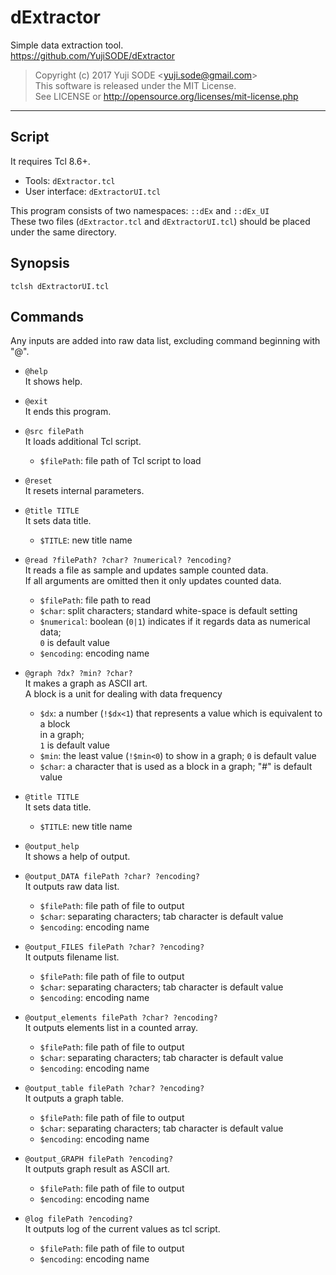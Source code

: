 # dExtractor
Simple data extraction tool.  
https://github.com/YujiSODE/dExtractor  

>Copyright (c) 2017 Yuji SODE \<yuji.sode@gmail.com\>  
>This software is released under the MIT License.  
>See LICENSE or http://opensource.org/licenses/mit-license.php
______
## Script
It requires Tcl 8.6+.
- Tools: `dExtractor.tcl`
- User interface: `dExtractorUI.tcl`

This program consists of two namespaces: `::dEx` and `::dEx_UI`  
These two files \(`dExtractor.tcl` and `dExtractorUI.tcl`\) should be placed under the same directory.

## Synopsis
`tclsh dExtractorUI.tcl`

## Commands
Any inputs are added into raw data list, excluding command beginning with "@".

- `@help`  
  It shows help.  

- `@exit`  
  It ends this program.  

- `@src filePath`  
  It loads additional Tcl script.  
  - `$filePath`: file path of Tcl script to load  

- `@reset`  
  It resets internal parameters.  

- `@title TITLE`  
  It sets data title.  
  - `$TITLE`: new title name  

- `@read ?filePath? ?char? ?numerical? ?encoding?`  
  It reads a file as sample and updates sample counted data.  
  If all arguments are omitted then it only updates counted data.  
  - `$filePath`: file path to read
  - `$char`: split characters; standard white-space is default setting
  - `$numerical`: boolean (`0|1`) indicates if it regards data as numerical data;  
    `0` is default value
  - `$encoding`: encoding name  

- `@graph ?dx? ?min? ?char?`  
  It makes a graph as ASCII art.  
  A block is a unit for dealing with data frequency  
  - `$dx`: a number \(`!$dx<1`\) that represents a value which is equivalent to a block  
    in a graph;  
    `1` is default value
  - `$min`: the least value \(`!$min<0`\) to show in a graph; `0` is default value
  - `$char`: a character that is used as a block in a graph; "\#" is default value  

- `@title TITLE`  
  It sets data title.  
  - `$TITLE`: new title name  

- `@output_help`  
  It shows a help of output.  

- `@output_DATA filePath ?char? ?encoding?`  
  It outputs raw data list.  
  - `$filePath`: file path of file to output
  - `$char`: separating characters; tab character is default value
  - `$encoding`: encoding name  

- `@output_FILES filePath ?char? ?encoding?`  
  It outputs filename list.  
  - `$filePath`: file path of file to output
  - `$char`: separating characters; tab character is default value
  - `$encoding`: encoding name  

- `@output_elements filePath ?char? ?encoding?`  
  It outputs elements list in a counted array.  
  - `$filePath`: file path of file to output
  - `$char`: separating characters; tab character is default value
  - `$encoding`: encoding name  

- `@output_table filePath ?char? ?encoding?`  
  It outputs a graph table.  
  - `$filePath`: file path of file to output
  - `$char`: separating characters; tab character is default value
  - `$encoding`: encoding name  

- `@output_GRAPH filePath ?encoding?`  
  It outputs graph result as ASCII art.  
  - `$filePath`: file path of file to output
  - `$encoding`: encoding name  

- `@log filePath ?encoding?`  
  It outputs log of the current values as tcl script.  
  - `$filePath`: file path of file to output
  - `$encoding`: encoding name
